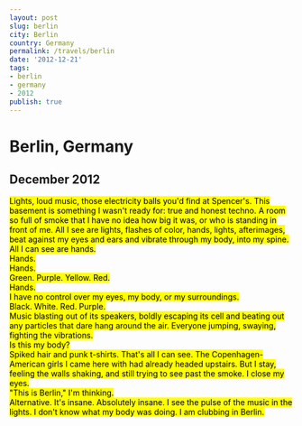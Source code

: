 ```yaml
---
layout: post
slug: berlin
city: Berlin
country: Germany
permalink: /travels/berlin
date: '2012-12-21'
tags:
- berlin
- germany
- 2012
publish: true
---
```


<h1 class="location">Berlin, Germany</h1>
<h2 class="date">December 2012</h2>
<!--
<img class="wall" src="../img/berlin/wall.jpg" alt="">
 -->
<p class="poem">
<mark>Lights, loud music, those electricity balls you'd find at Spencer's. This basement is something I wasn't ready for: true and honest techno. A room so full of smoke that I have no idea how big it was, or who is standing in front of me. All I see are lights, flashes of color, hands, lights, afterimages, beat against my eyes and ears and vibrate through my body, into my spine. All I can see are hands.
<br>
Hands.
<br>
Hands.
<br>
Green. Purple. Yellow. Red.
<br>
Hands.
<br>
I have no control over my eyes, my body, or my surroundings.
<br>
Black. White. Red. Purple.
<br>
Music blasting out of its speakers, boldly escaping its cell and beating out any particles that dare hang around the air. Everyone jumping, swaying, fighting the vibrations.
<br>
Is this my body?
<br>
Spiked hair and punk t-shirts. That's all I can see. The Copenhagen-American girls I came here with had already headed upstairs. But I stay, feeling the walls shaking, and still trying to see past the smoke. I close my eyes.
<br>
"This is Berlin," I'm thinking.
<br>
Alternative. It's insane. Absolutely insane. I see the pulse of the music in the lights. I don't know what my body was doing. I am clubbing in Berlin.</mark></p>